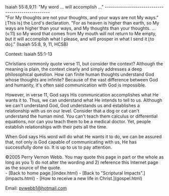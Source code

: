  <head> <title>(PVW) Isaiah 55:8,9,11: "My word ... will accomplish ..."</title> <meta content="IE=9" http-equiv="X-UA-Compatible"></meta> <link href="css/page_style.css" rel="stylesheet" type="text/css"></link> </head><body><div class="page_style">Isaiah 55:8,9,11: "My word ... will accomplish ..."
---------------------------------------------------

<div class="p">"For My thoughts are not your thoughts,
 and your ways are not My ways."
 ⌊This is⌋ the Lord's declaration.
 "For as heaven is higher than earth,
 so My ways are higher than your ways,
 and My thoughts than your thoughts.
 ...
 (v.11) so My word that comes from My mouth
 will not return to Me empty,
 but it will accomplish what I please,
 and will prosper in what I send it ⌊to do⌋."
 (Isaiah 55:8, 9, 11, HCSB)

 Context: Isaiah 55:1-13</div>Christians commonly quote verse 11, but consider the context? Although the meaning is plain, the context clearly and simply addresses a deep philosophical question. How can finite human thoughts understand God whose thoughts are infinite? Because of the vast difference between God and humanity, it's often said communication with God is impossible.

However, in verse 11, God says His communication accomplishes what He wants it to. Thus, we can understand what He intends to tell to us. Although we can't understand God, God understands us and establishes a relationship with us on our level. Consider that a dog or cat can't understand the human mind. You can't teach them calculus or differential equations, nor can you teach them to be a medical doctor. Yet, people establish relationships with their pets all the time.

When God says His word will do what He wants it to do, we can be assured that, not only is God capable of communicating with us, He has successfully done so. It is up to us to pay attention.

<div class="copy">©2005 Perry Vernon Webb. You may quote this page in part or the whole as long as you
 1) do not alter the wording and
 2) reference this Internet page as the source of the quote. </div> </div>- [Back to home page.](index.html)
- [Back to "Scriptural Impacts".](impacts.html)
- [How to receive a new life in Christ.](gospel.html)

Email: [pvwebb1@hotmail.com](mailto:pvwebb1@hotmail.com)


